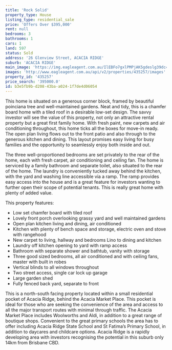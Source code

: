 ```yaml
---
title: 'Rock Solid'
property_type: House
listing_type: residential_sale
price: 'Offers Over $395,000'
rent: null
bedrooms: 3
bathrooms: 1
cars: 1
land: 597
status: Sold
address: '26 Glenview Street, ACACIA RIDGE'
suburb: 'ACACIA RIDGE'
main_image: 'https://img.eagleagent.com.au/IlEBFo7gxlPMPjAK5gdeslg39dc=/1280x854/smart/https://s3-us-west-2.amazonaws.com/eagleagent-orig/images/6822330/129551030-image-M.jpg'
images: 'http://www.eagleagent.com.au/api/v2/properties/435257/images'
property_id: '435257'
price_search: '395000.0'
id: b3e5fb9b-d208-43ba-a024-1f7de4d06054
---
```

This home is situated on a generous corner block, framed by beautiful poinciana tree and well-maintained gardens. Neat and tidy, this is a chamfer board home with a tiled roof in a desirable low-set design. The savvy investor will see the value of this property, not only an attractive rental property but a great first family home. With fresh paint, new carpets and air conditioning throughout, this home ticks all the boxes for move-in ready. The open plan living flows out to the front patio and also through to the generous kitchen and dining. This layout promises easy living for busy families and the opportunity to seamlessly enjoy both inside and out.

The three well-proportioned bedrooms are set privately to the rear of the home, each with fresh carpet, air conditioning and ceiling fan. The home is serviced by a family bathroom and separate toilet, also situated to the rear of the home. The laundry is conveniently tucked away behind the kitchen, with the yard and washing line accessible via a ramp. The ramp provides easy access into the house and is a great feature for investors wanting to further open their scope of potential tenants. This is really great home with plenty of added value.

This property features:

*  Low set chamfer board with tiled roof
*  Lovely front porch overlooking grassy yard and well maintained gardens
*  Open plan kitchen living and dining, air conditioned
*  Kitchen with plenty of bench space and storage, electric oven and stove with rangehood
*  New carpet to living, hallway and bedrooms Lino to dining and kitchen
*  Laundry off kitchen opening to yard with ramp access
*  Bathroom with separate shower and bathtub, vanity with storage
*  Three good sized bedrooms, all air conditioned and with ceiling fans, master with built in robes
*  Vertical blinds to all windows throughout
*  Two street access, single car lock up garage
*  Large garden shed
*  Fully fenced back yard, separate to front

This is a north-south facing property located within a small residential pocket of Acacia Ridge, behind the Acacia Market Place. This pocket is ideal for those who are seeking the convenience of the area and access to all the major transport routes with minimal through traffic. The Acacia Market Place includes Woolworths and Aldi, in addition to a great range of boutique shops. Convenient to the great primary schools the area has to offer including Acacia Ridge State School and St Fatima’s Primary School, in addition to daycares and childcare options. Acacia Ridge is a rapidly developing area with investors recognising the potential in this suburb only 14km from Brisbane CBD.